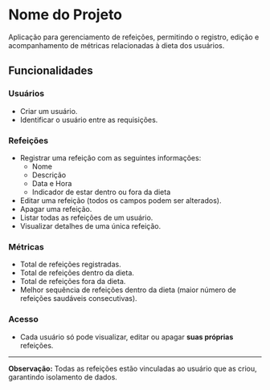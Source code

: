 # Nome do Projeto

Aplicação para gerenciamento de refeições, permitindo o registro, edição e acompanhamento de métricas relacionadas à dieta dos usuários.

## Funcionalidades

### Usuários
- Criar um usuário.
- Identificar o usuário entre as requisições.

### Refeições
- Registrar uma refeição com as seguintes informações:
  - Nome
  - Descrição
  - Data e Hora
  - Indicador de estar dentro ou fora da dieta
- Editar uma refeição (todos os campos podem ser alterados).
- Apagar uma refeição.
- Listar todas as refeições de um usuário.
- Visualizar detalhes de uma única refeição.

### Métricas
- Total de refeições registradas.
- Total de refeições dentro da dieta.
- Total de refeições fora da dieta.
- Melhor sequência de refeições dentro da dieta (maior número de refeições saudáveis consecutivas).

### Acesso
- Cada usuário só pode visualizar, editar ou apagar **suas próprias** refeições.

---

**Observação:** Todas as refeições estão vinculadas ao usuário que as criou, garantindo isolamento de dados.